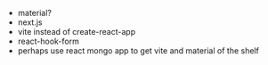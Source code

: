 - material?
- next.js
- vite instead of create-react-app
- react-hook-form
- perhaps use react mongo app to get vite and material of the shelf
